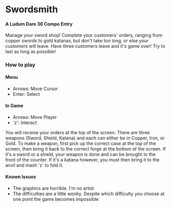 <h1>Swordsmith</h1>
<h4>A Ludum Dare 36 Compo Entry</h4>
<p>
Manage your sword shop! Complete your customers' orders, ranging from copper swords to gold katanas, but don't take too long, or else your customers will leave. Have three customers leave and it's game over! Try to last as long as possible!
</p>
<h3>How to play</h3>
<h4>Menu</h4>
<ul>
	<li>Arrows: Move Cursor</li>
	<li>Enter: Select</li>
</ul>
<h4>In Game</h4>
<ul>
	<li>Arrows: Move Player</li>
	<li>'z': Interact</li>
</ul>
<p>
	You will receive your orders at the top of the screen. There are three weapons (Sword, Shield, Katana) and each can either be in Copper, Iron, or Gold. To make a weapon, first pick up the correct case at the top of the screen, then bring it back to the correct forge at the bottom of the screen. If it's a sword or a shield, your weapon is done and can be brought to the front of the counter. If it's a katana however, you must then bring it to the anvil and mash 'z' to fold it.
</p>
<h4>Known Issues</h4>
<ul>
	<li>The graphics are horrible. I'm no artist</li>
	<li>The difficulties are a little wonky. Despite which difficulty you choose at one point the game becomes impossible</li>
</ul>
